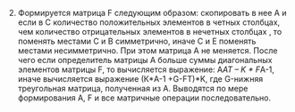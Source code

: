 2. Формируется матрица F следующим образом: скопировать в нее А 
и если в С количество положительных элементов в четных столбцах,
чем количество отрицательных элементов в нечетных столбцах ,
то поменять местами С и В симметрично, иначе С и Е поменять местами несимметрично. 
При этом матрица А не меняется. После чего если определитель матрицы А больше суммы 
диагональных элементов матрицы F, то вычисляется выражение: A*AT – K * F*A-1,
иначе вычисляется выражение (К*A-1 +G-FТ)*K, где G-нижняя треугольная матрица,
полученная из А. Выводятся по мере формирования А, F и все матричные операции
последовательно.